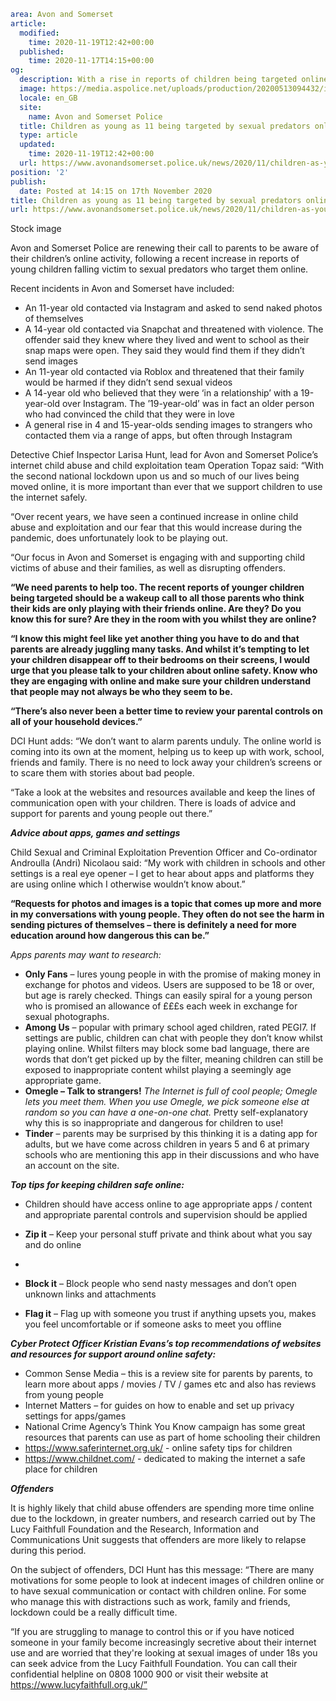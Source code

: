 ```yaml
area: Avon and Somerset
article:
  modified:
    time: 2020-11-19T12:42+00:00
  published:
    time: 2020-11-17T14:15+00:00
og:
  description: With a rise in reports of children being targeted online by sexual predators, we offer advice for parents on how to help children stay safe on the internet&#8230;
  image: https://media.aspolice.net/uploads/production/20200513094432/iStock_000033168830XXXLarge-2048x1371.jpg
  locale: en_GB
  site:
    name: Avon and Somerset Police
  title: Children as young as 11 being targeted by sexual predators online | Avon and Somerset Police
  type: article
  updated:
    time: 2020-11-19T12:42+00:00
  url: https://www.avonandsomerset.police.uk/news/2020/11/children-as-young-as-11-being-targeted-by-sexual-predators-online/
position: '2'
publish:
  date: Posted at 14:15 on 17th November 2020
title: Children as young as 11 being targeted by sexual predators online | Avon and Somerset Police
url: https://www.avonandsomerset.police.uk/news/2020/11/children-as-young-as-11-being-targeted-by-sexual-predators-online/
```

Stock image

Avon and Somerset Police are renewing their call to parents to be aware of their children’s online activity, following a recent increase in reports of young children falling victim to sexual predators who target them online.

Recent incidents in Avon and Somerset have included:

 * An 11-year old contacted via Instagram and asked to send naked photos of themselves
 * A 14-year old contacted via Snapchat and threatened with violence. The offender said they knew where they lived and went to school as their snap maps were open. They said they would find them if they didn’t send images
 * An 11-year old contacted via Roblox and threatened that their family would be harmed if they didn’t send sexual videos
 * A 14-year old who believed that they were ‘in a relationship’ with a 19-year-old over Instagram. The ’19-year-old’ was in fact an older person who had convinced the child that they were in love
 * A general rise in 4 and 15-year-olds sending images to strangers who contacted them via a range of apps, but often through Instagram

Detective Chief Inspector Larisa Hunt, lead for Avon and Somerset Police’s internet child abuse and child exploitation team Operation Topaz said: “With the second national lockdown upon us and so much of our lives being moved online, it is more important than ever that we support children to use the internet safely.

“Over recent years, we have seen a continued increase in online child abuse and exploitation and our fear that this would increase during the pandemic, does unfortunately look to be playing out.

“Our focus in Avon and Somerset is engaging with and supporting child victims of abuse and their families, as well as disrupting offenders.

**“We need parents to help too. The recent reports of younger children being targeted should be a wakeup call to all those parents who think their kids are only playing with their friends online. Are they? Do you know this for sure? Are they in the room with you whilst they are online?**

**“I know this might feel like yet another thing you have to do and that parents are already juggling many tasks. And whilst it’s tempting to let your children disappear off to their bedrooms on their screens, I would urge that you please talk to your children about online safety. Know who they are engaging with online and make sure your children understand that people may not always be who they seem to be.**

**“There’s also never been a better time to review your parental controls on all of your household devices.”**

DCI Hunt adds: “We don’t want to alarm parents unduly. The online world is coming into its own at the moment, helping us to keep up with work, school, friends and family. There is no need to lock away your children’s screens or to scare them with stories about bad people.

“Take a look at the websites and resources available and keep the lines of communication open with your children. There is loads of advice and support for parents and young people out there.”

**_Advice about apps, games and settings_**

Child Sexual and Criminal Exploitation Prevention Officer and Co-ordinator Androulla (Andri) Nicolaou said: “My work with children in schools and other settings is a real eye opener – I get to hear about apps and platforms they are using online which I otherwise wouldn’t know about.”

**“Requests for photos and images is a topic that comes up more and more in my conversations with young people. They often do not see the harm in sending pictures of themselves – there is definitely a need for more education around how dangerous this can be.”**

_Apps parents may want to research:_

 * **Only Fans** – lures young people in with the promise of making money in exchange for photos and videos. Users are supposed to be 18 or over, but age is rarely checked. Things can easily spiral for a young person who is promised an allowance of £££s each week in exchange for sexual photographs.
 * **Among Us** – popular with primary school aged children, rated PEGI7. If settings are public, children can chat with people they don’t know whilst playing online. Whilst filters may block some bad language, there are words that don’t get picked up by the filter, meaning children can still be exposed to inappropriate content whilst playing a seemingly age appropriate game.
 * **Omegle – Talk to strangers!** _The Internet is full of cool people; Omegle lets you meet them. When you use Omegle, we pick someone else at random so you can have a one-on-one chat._ Pretty self-explanatory why this is so inappropriate and dangerous for children to use!
 * **Tinder** – parents may be surprised by this thinking it is a dating app for adults, but we have come across children in years 5 and 6 at primary schools who are mentioning this app in their discussions and who have an account on the site.

**_Top tips for keeping children safe online:_**

 * Children should have access online to age appropriate apps / content and appropriate parental controls and supervision should be applied
 * **Zip it** – Keep your personal stuff private and think about what you say and do online
 *

 * **Block it** – Block people who send nasty messages and don’t open unknown links and attachments

 * **Flag it** – Flag up with someone you trust if anything upsets you, makes you feel uncomfortable or if someone asks to meet you offline

**_Cyber Protect Officer Kristian Evans’s top recommendations of websites and resources for support around online safety:_**

 * Common Sense Media – this is a review site for parents by parents, to learn more about apps / movies / TV / games etc and also has reviews from young people
 * Internet Matters – for guides on how to enable and set up privacy settings for apps/games
 * National Crime Agency’s Think You Know campaign has some great resources that parents can use as part of home schooling their children
 * https://www.saferinternet.org.uk/ - online safety tips for children
 * https://www.childnet.com/ - dedicated to making the internet a safe place for children

**_Offenders_**

It is highly likely that child abuse offenders are spending more time online due to the lockdown, in greater numbers, and research carried out by The Lucy Faithfull Foundation and the Research, Information and Communications Unit suggests that offenders are more likely to relapse during this period.

On the subject of offenders, DCI Hunt has this message: “There are many motivations for some people to look at indecent images of children online or to have sexual communication or contact with children online. For some who manage this with distractions such as work, family and friends, lockdown could be a really difficult time.

“If you are struggling to manage to control this or if you have noticed someone in your family become increasingly secretive about their internet use and are worried that they're looking at sexual images of under 18s you can seek advice from the Lucy Faithfull Foundation. You can call their confidential helpline on 0808 1000 900 or visit their website at https://www.lucyfaithfull.org.uk/”
